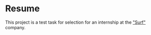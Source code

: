 # Resume
This project is a test task for selection for an internship at the ["Surf"](https://surf.ru/) company.
